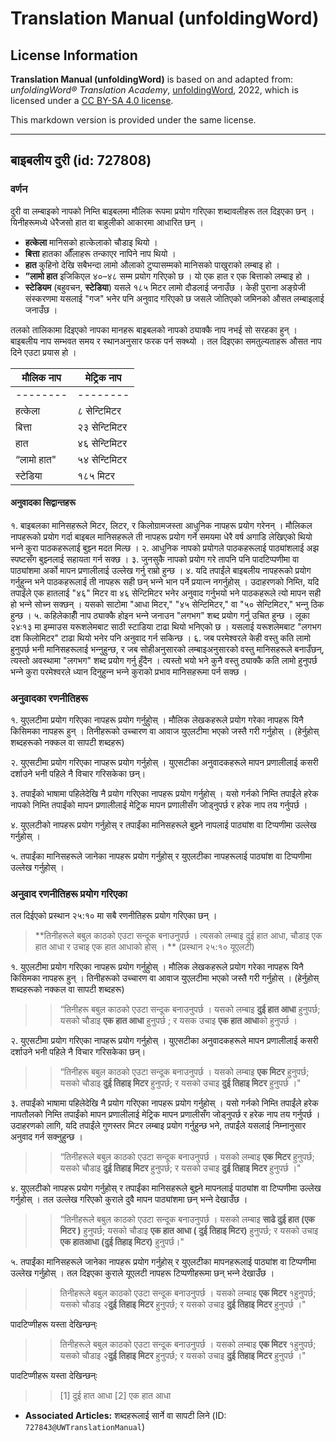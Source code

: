 # Translation Manual (unfoldingWord)

## License Information

**Translation Manual (unfoldingWord)** is based on and adapted from: _unfoldingWord® Translation Academy_, [unfoldingWord](https://unfoldingword.org/utw), 2022, which is licensed under a [CC BY-SA 4.0 license](https://creativecommons.org/licenses/by-sa/4.0/legalcode.en).

This markdown version is provided under the same license.



--------------------------------

## बाइबलीय दुरी (id: 727808)

### वर्णन

दुरी वा लम्बाइको नापको निम्ति बाइबलमा मौलिक रूपमा प्रयोग गरिएका शब्दावलीहरू तल दिइएका छन् । यिनीहरूमध्ये धेरैजसो हात वा बाहुलीको आकारमा आधारित छन् ।

* **हत्केला** मानिसको हात्‍केलाको चौडाइ थियो ।
* **बित्ता** हातका औँलाहरू तन्काएर नापिने नाप थियो ।
* **हात** कुहिनो देखि सबैभन्दा लामो औलाको टुप्पासम्मको मानिसको पाखुराको लम्बाइ हो ।
* **”लामो हात** इजिकिएल ४०–४८ सम्म प्रयोग गरिएको छ । यो एक हात र एक बित्ताको लम्बाइ हो ।
* **स्टेडियम** (बहुवचन, **स्टेडिया**) यसले १८५ मिटर लामो दौडलाई जनाउँछ । केही पुराना अङ्ग्रेजी संस्करणमा यसलाई "गज" भनेर पनि अनुवाद गरिएको छ जसले जोतिएको जमिनको औसत लम्बाइलाई जनाउँछ ।

तलको तालिकामा दिइएको नापका मानहरू बाइबलको नापको ठ्याक्कै नाप नभई सो सरहका हुन् । बाइबलीय नाप सम्भवत समय र स्थानअनुसार फरक पर्न सक्थ्यो । तल दिइएका समतुल्यताहरू औसत नाप दिने एउटा प्रयास हो ।

| मौलिक नाप | मेट्रिक नाप |
| --- | --- |
| \-\-\-\-\-\-\-\- | \-\-\-\-\-\-\-\- |
| हत्केला | ८ सेन्टिमिटर |
| बित्ता | २३ सेन्टिमिटर |
| हात | ४६ सेन्टिमिटर |
| “लामो हात" | ५४ सेन्टिमिटर |
| स्टेडिया | १८५ मिटर |  |

#### अनुवादका सिद्वान्तहरू

१. बाइबलका मानिसहरूले मिटर, लिटर, र किलोग्रामजस्ता आधुनिक नापहरू प्रयोग गरेनन् । मौलिकल नापहरूको प्रयोग गर्दा बाइबल मानिसहरूले ती नापहरू प्रयोग गर्ने समयमा धेरै वर्ष अगाडि लेखिएको थियो भन्‍ने कुरा पाठकहरूलाई बुझ्‍न मदत मिल्छ । २. आधुनिक नापको प्रयोगले पाठकहरूलाई पाठ्यांशलाई अझ स्पष्टसँग बुझ्‍नलाई सहायता गर्न सक्छ । ३. जुनसुकै नापको प्रयोग गरे तापनि पनि पादटिप्पणीमा वा पाठ्यांशमा अर्को मापन प्रणालीलाई उल्लेख गर्नु राम्रो हुन्छ । ४‍. यदि तपाईंले बाइबलीय नापहरूको प्रयोग गर्नुहुन्‍न भने पाठकहरूलाई ती नापहरू सही छन् भन्‍ने भान पर्ने प्रयात्‍न नगर्नुहोस् । उदाहरणको निम्ति, यदि तपाईंले एक हातलाई "४६" मिटर वा ४६ सेन्टिमिटर भनेर अनुवाद गर्नुभयो भने पाठकहरूले त्यो मापन सही हो भन्‍ने सोच्‍न सक्छन् । यसको साटोमा "आधा मिटर," "४५ सेन्टिमिटर," वा "५० सेन्टिमिटर," भन्‍नु ठिक हुन्छ । ५. कहिलेकाहीँ नाप ठ्याक्कै होइन भन्‍ने जनाउन "लगभग" शब्द प्रयोग गर्नु उचित हुन्छ । लूका २४ः१३ मा इम्माउस यरूशलेमबाट साठी स्टाडिया टाढा थियो भनिएको छ । यसलाई यरूशलेमबाट "लगभग दश किलोमिटर" टाढा थियो भनेर पनि अनुवाद गर्न सकिन्छ । ६. जब परमेश्‍वरले केही वस्तु कति लामो हुनुपर्छ भनी मानिसहरूलाई भन्‍नुहुन्छ, र जब सोहीअनुसारको लम्बाइअनुसारको वस्तु मानिसहरूले बनाउँछन्, त्यस्तो अवस्थामा "लगभग" शब्द प्रयोग गर्नु हुँदैन । त्यस्तो भयो भने कुनै वस्तु ठ्याक्कै कति लामो हुनुपर्छ भन्‍ने कुरा परमेश्‍वरले ध्यान दिनुहुन्‍न भन्‍ने कुराको प्रभाव मानिसहरूमा पर्न सक्छ ।

### अनुवादका रणनीतिहरू

१. युएलटीमा प्रयोग गरिएका नापहरू प्रयोग गर्नुहुोस् । मौलिक लेखकहरूले प्रयोग गरेका नापहरू यिनै किसिमका नापहरू हुन् । तिनीहरूको उच्चारण वा आवाज युएलटीमा भएको जस्तै गरी गर्नुहोस् । (हेर्नुहोस् शब्दहरूको नक्कल वा सापटी शब्दहरू)

२. युएसटीमा प्रयोग गरिएका नापहरू प्रयोग गर्नुहोस् । युएसटीका अनुवादकहरूले मापन प्रणालीलाई कसरी दर्शाउने भनी पहिले नै विचार गरिसकेका छन्।

३. तपाईंको भाषामा पहिलेदेखि नै प्रयोग गरिएका नापहरू प्रयोग गर्नुहोस् । यसो गर्नको निम्ति तपाईंले हरेक नापको निम्ति तपाईंको मापन प्रणालीलाई मेट्रिक मापन प्रणालीसँग जोड्नुपर्छ र हरेक नाप तय गर्नुपर्छ ।

४. युएलटीको नापहरू प्रयोग गर्नुहोस् र तपाईंका मानिसहरूले बुझ्‍ने नापलाई पाठ्यांश वा टिप्पणीमा उल्लेख गर्नुहोस् ।

५. तपाईंका मानिसहरूले जानेका नापहरू प्रयोग गर्नुहोस् र युएलटीका नापहरूलाई पाठ्यांश वा टिप्पणीमा उल्लेख गर्नुहोस् ।

### अनुवाद रणनीतिहरू प्रयोग गरिएका

तल दिईएको प्रस्थान २५:१० मा सबै रणनीतिहरू प्रयोग गरिएका छन् ।

> \*\*तिनीहरूले बबुल काठको एउटा सन्‍दूक बनाउनुपर्छ । त्‍यसको लम्बाइ दुई हात आधा, चौडाइ एक हात आधा र उचाइ एक हात आधाको होस्‌ । \*\* (प्रस्थान २५:१० यूएलटी)

१. युएलटीमा प्रयोग गरिएका नापहरू प्रयोग गर्नुहुोस् । मौलिक लेखकहरूले प्रयोग गरेका नापहरू यिनै किसिमका नापहरू हुन् । तिनीहरूको उच्चारण वा आवाज युएलटीमा भएको जस्तै गरी गर्नुहोस् । (हेर्नुहोस् शब्दहरूको नक्कल वा सापटी शब्दहरू)

> > “तिनीहरू बबुल काठको एउटा सन्‍दूक बनाउनुपर्छ । यसको लम्बाइ **दुई हात आधा** हुनुपर्छ; यसको चौडाइ **एक हात आधा** हुनुपर्छ ; र यसक उचाइ **एक हात आधा**को हुनुपर्छ ।

२. युएसटीमा प्रयोग गरिएका नापहरू प्रयोग गर्नुहोस् । युएसटीका अनुवादकहरूले मापन प्रणालीलाई कसरी दर्शाउने भनी पहिले नै विचार गरिसकेका छन्।

> > “तिनीहरू बबुल काठको एउटा सन्‍दूक बनाउनुपर्छ । यसको लम्बाइ **एक मिटर** हुनुपर्छ; यसको चौडाइ **दुई तिहाइ मिटर** हुनुपर्छ; र यसको उचाइ **दुई तिहाइ मिटर** हुनुपर्छ ।"

३. तपाईंको भाषामा पहिलेदेखि नै प्रयोग गरिएका नापहरू प्रयोग गर्नुहोस् । यसो गर्नको निम्ति तपाईंले हरेक नापतौलको निम्ति तपाईंको मापन प्रणालीलाई मेट्रिक मापन प्रणालीसँग जोड्नुपर्छ र हरेक नाप तय गर्नुपर्छ । उदाहरणको लागि, यदि तपाईंले गुणस्तर मिटर लम्बाइ प्रयोग गर्नुहुन्छ भने, तपाईंले यसलाई निम्‍नानुसार अनुवाद गर्न सक्‍नुहुन्छ ।

> > “तिनीहरूले बबुल काठको एउटा सन्‍दूक बनाउनुपर्छ । यसको लम्बाइ **एक मिटर** हुनुपर्छ; यसको चौडाइ **दुई तिहाइ मिटर** हुनुपर्छ; र यसको उचाइ **दुई तिहाइ मिटर** हुनुपर्छ ।"

४. युएलटीको नापहरू प्रयोग गर्नुहोस् र तपाईंका मानिसहरूले बुझ्‍ने मापनलाई पाठ्यांश वा टिप्पणीमा उल्लेख गर्नुहोस् । तल उल्लेख गरिएको कुराले दुवै मापन पाठ्यांशमा छन् भन्‍ने देखाउँछ ।

> > “तिनीहरूले बबुल काठको एउटा सन्‍दूक बनाउनुपर्छ । यसको लम्बाइ **साढे दुई हात (एक मिटर )** हुनुपर्छ; यसको चौडाइ **एक हात आधा ( दुई तिहाइ मिटर)** हुनुपर्छ; र यसको उचाइ **एक हातआधा (दुई तिहाइ मिटर)** हुनुपर्छ।"

५. तपाईंका मानिसहरूले जानेका नापहरू प्रयोग गर्नुहोस् र युएलटीका मापनहरूलाई पाठ्यांश वा टिप्पणीमा उल्लेख गर्नुहोस् । तल दिइएका कुराले यूएलटी नापहरू टिप्पणीहरूमा छन् भन्‍ने देखाउँछ ।

> > तिनीहरूले बबुल काठको एउटा सन्‍दूक बनाउनुपर्छ । यसको लम्बाइ **एक मिटर** १हुनुपर्छ; यसको चौडाइ २**दुई तिहाइ मिटर** हुनुपर्छ; र यसको उचाइ **दुई तिहाइ मिटर** हुनुपर्छ ।"

पादटिप्‍णीहरू यस्ता देखिन्छन्ः

> > तिनीहरूले बबुल काठको एउटा सन्‍दूक बनाउनुपर्छ । यसको लम्बाइ **एक मिटर** १हुनुपर्छ; यसको चौडाइ २**दुई तिहाइ मिटर** हुनुपर्छ; र यसको उचाइ **दुई तिहाइ मिटर** हुनुपर्छ ।"

पादटिप्‍णीहरू यस्ता देखिन्छन्ः

> > \[1] दुई हात आधा \[2] एक हात आधा

* **Associated Articles:** शब्दहरूलाई सार्ने वा सापटी लिने (ID: `727843@UWTranslationManual`)

